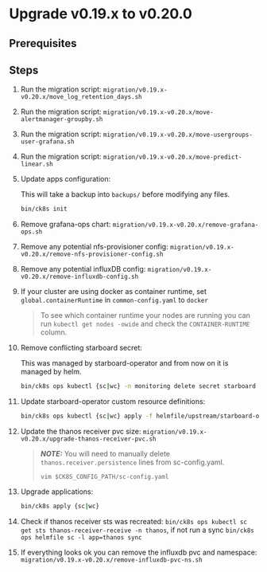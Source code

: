 # Upgrade v0.19.x to v0.20.0

## Prerequisites

## Steps

1. Run the migration script: `migration/v0.19.x-v0.20.x/move_log_retention_days.sh`

1. Run the migration script: `migration/v0.19.x-v0.20.x/move-alertmanager-groupby.sh`

1. Run the migration script: `migration/v0.19.x-v0.20.x/move-usergroups-user-grafana.sh`

1. Run the migration script: `migration/v0.19.x-v0.20.x/move-predict-linear.sh`

1. Update apps configuration:

    This will take a backup into `backups/` before modifying any files.

    ```bash
    bin/ck8s init
    ```
1. Remove grafana-ops chart: `migration/v0.19.x-v0.20.x/remove-grafana-ops.sh`

1. Remove any potential nfs-provisioner config: `migration/v0.19.x-v0.20.x/remove-nfs-provisioner-config.sh`

1. Remove any potential influxDB config: `migration/v0.19.x-v0.20.x/remove-influxdb-config.sh`

1. If your cluster are using docker as container runtime, set `global.containerRuntime` in `common-config.yaml` to `docker`

    > To see which container runtime your nodes are running you can run `kubectl get nodes -owide` and check the `CONTAINER-RUNTIME` column.

1. Remove conflicting starboard secret:

    This was managed by starboard-operator and from now on it is managed by helm.

    ```bash
    bin/ck8s ops kubectl {sc|wc} -n monitoring delete secret starboard
    ```

1. Update starboard-operator custom resource definitions:

    ```bash
    bin/ck8s ops kubectl {sc|wc} apply -f helmfile/upstream/starboard-operator/crds
    ```

1. Update the thanos receiver pvc size: `migration/v0.19.x-v0.20.x/upgrade-thanos-receiver-pvc.sh`

    > **_NOTE:_** You will need to manually delete `thanos.receiver.persistence` lines from sc-config.yaml.
    >
    > `vim $CK8S_CONFIG_PATH/sc-config.yaml`

1. Upgrade applications:

    ```bash
    bin/ck8s apply {sc|wc}
    ```

1. Check if thanos receiver sts was recreated: `bin/ck8s ops kubectl sc get sts thanos-receiver-receive -n thanos`, if not run a sync `bin/ck8s ops helmfile sc -l app=thanos sync`

1. If everything looks ok you can remove the influxdb pvc and namespace: `migration/v0.19.x-v0.20.x/remove-influxdb-pvc-ns.sh`
